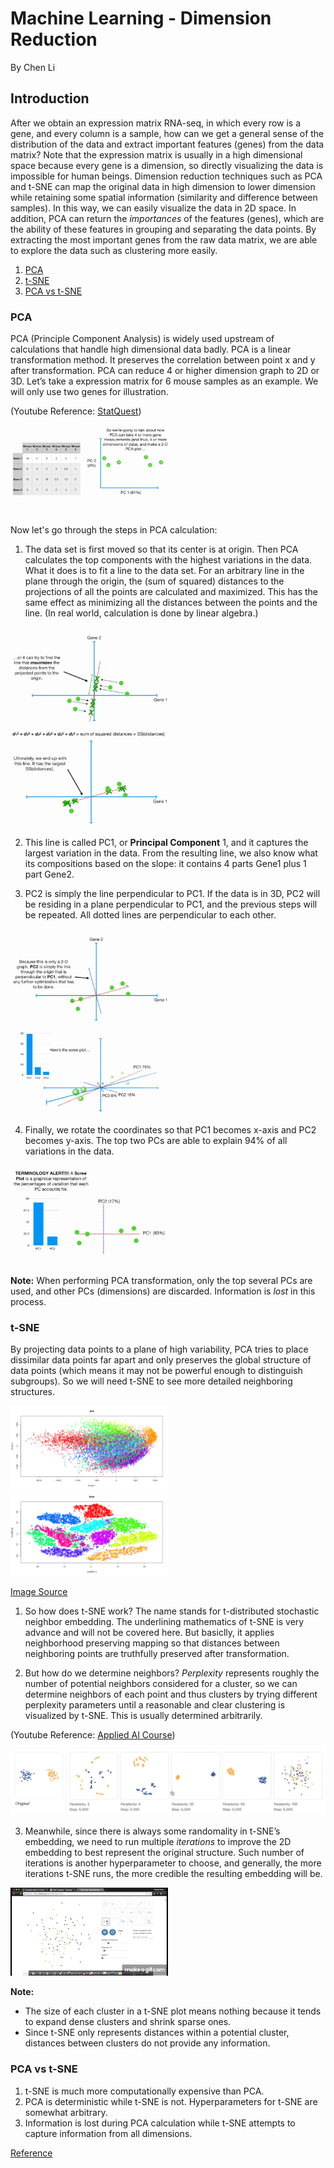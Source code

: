 # Machine Learning - Dimension Reduction
By Chen Li
## Introduction
After we obtain an expression matrix RNA-seq, in which every row is a gene, and every column is a sample, how can we get a general sense of the distribution of the data and extract important features (genes) from the data matrix? Note that the expression matrix is usually in a high dimensional space because every gene is a dimension, so directly visualizing the data is impossible for human beings. Dimension reduction techniques such as PCA and t-SNE can map the original data in high dimension to lower dimension while retaining some spatial information (similarity and difference between samples). In this way, we can easily visualize the data in 2D space. In addition, PCA can return the *importances* of the features (genes), which are the ability of these features in grouping and separating the data points. By extracting the most important genes from the raw data matrix, we are able to explore the data such as clustering more easily. 

1. [PCA](#pca)
2. [t-SNE](#t-sne)
3. [PCA vs t-SNE](#pca-vs-t-sne)

### PCA
PCA (Principle Component Analysis) is widely used upstream of calculations that handle high dimensional data badly. PCA is a linear transformation method. It preserves the correlation between point x and y after transformation. PCA can reduce 4 or higher dimension graph to 2D or 3D. Let’s take a expression matrix for 6 mouse samples as an example. We will only use two genes for illustration.

(Youtube Reference: [StatQuest](https://www.youtube.com/watch?v=FgakZw6K1QQ))

<img src="https://github.com/danielee0707/BENG183/blob/master/1.png" width="50%" />

Now let's go through the steps in PCA calculation:
1. The data set is first moved so that its center is at origin. Then PCA calculates the top components with the highest variations in the data. What it does is to fit a line to the data set. For an arbitrary line in the plane through the origin, the (sum of squared) distances to the projections of all the points are calculated and maximized. This has the same effect as minimizing all the distances between the points and the line. (In real world, calculation is done by linear algebra.)

<img src="https://github.com/danielee0707/BENG183/blob/master/2.png" width="50%" />
<img src="https://github.com/danielee0707/BENG183/blob/master/3.png" width="50%" />
 
2. This line is called PC1, or **Principal Component** 1, and it captures the largest variation in the data. From the resulting line, we also know what its compositions based on the slope: it contains 4 parts Gene1 plus 1 part Gene2.
    
3. PC2 is simply the line perpendicular to PC1. If the data is in 3D, PC2 will be residing in a plane perpendicular to PC1, and the previous steps will be repeated. All dotted lines are perpendicular to each other.

<img src="https://github.com/danielee0707/BENG183/blob/master/4.png" width="50%" />
<img src="https://github.com/danielee0707/BENG183/blob/master/6.png" width="50%" />

4. Finally, we rotate the coordinates so that PC1 becomes x-axis and PC2 becomes y-axis. The top two PCs are able to explain 94% of all variations in the data.

<img src="https://github.com/danielee0707/BENG183/blob/master/5.png" width="50%" />

**Note:** 
When performing PCA transformation, only the top several PCs are used, and other PCs (dimensions) are discarded. Information is *lost* in this process.

### t-SNE
By projecting data points to a plane of high variability, PCA tries to place dissimilar data points far apart and only preserves the global structure of data points (which means it may not be powerful enough to distinguish subgroups). So we will need t-SNE to see more detailed neighboring structures.

<img src="https://github.com/danielee0707/BENG183/blob/master/7.png" width="50%" />
<img src="https://github.com/danielee0707/BENG183/blob/master/8.png" width="50%" />

[Image Source](https://www.kaggle.com/puyokw/clustering-in-2-dimension-using-tsne/code)

1. So how does t-SNE work? The name stands for t-distributed stochastic neighbor embedding. The underlining mathematics of t-SNE is very advance and will not be covered here. But basiclly, it applies neighborhood preserving mapping so that distances between neighboring points are truthfully preserved after transformation.

2. But how do we determine neighbors? *Perplexity* represents roughly the number of potential neighbors considered for a cluster, so we can determine neighbors of each point and thus clusters by trying different perplexity parameters until a reasonable and clear clustering is visualized by t-SNE. This is usually determined arbitrarily.

(Youtube Reference: [Applied AI Course](https://www.youtube.com/watch?v=FQmCzpKWD48&list=PLupD_xFct8mHqCkuaXmeXhe0ajNDu0mhZ&index=1))

<img src="https://github.com/danielee0707/BENG183/blob/master/9.png" width="100%" />

3. Meanwhile, since there is always some randomality in t-SNE’s embedding, we need to run multiple *iterations* to improve the 2D embedding to best represent the original structure. Such number of iterations is another hyperparameter to choose, and generally, the more iterations t-SNE runs, the more credible the resulting embedding will be.

<img src="https://github.com/danielee0707/BENG183/blob/master/10.gif" width="50%" />

**Note:**
* The size of each cluster in a t-SNE plot means nothing because it tends to expand dense clusters and shrink sparse ones.
* Since t-SNE only represents distances within a potential cluster, distances between clusters do not provide any information.

### PCA vs t-SNE
1. t-SNE is much more computationally expensive than PCA.
2. PCA is deterministic while t-SNE is not. Hyperparameters for t-SNE are somewhat arbitrary.
3. Information is lost during PCA calculation while t-SNE attempts to capture information from all dimensions.

[Reference](https://www.datacamp.com/community/tutorials/introduction-t-sne)
